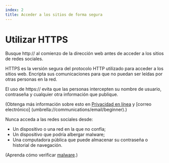 ```yaml
---
index: 2
title: Acceder a los sitios de forma segura
---
```

# Utilizar HTTPS

Busque http:// al comienzo de la dirección web antes de acceder a los sitios de redes sociales.

HTTPS es la versión segura del protocolo HTTP utilizado para acceder a los sitios web. Encripta sus comunicaciones para que no puedan ser leídas por otras personas en la red.

El uso de https:// evita que las personas intercepten su nombre de usuario, contraseña y cualquier otra información que publique.

(Obtenga más información sobre esto en [Privacidad en línea](umbrella://communications/online-privacy/advanced) y [correo electrónico] (umbrella://communications/email/beginner).)

Nunca acceda a las redes sociales desde:

*   Un dispositivo o una red en la que no confía;
*   Un dispositivo que podría albergar malware;
*   Una computadora pública que puede almacenar su contraseña o historial de navegación.

(Aprenda cómo verificar [malware](umbrella://information/malware/beginner).)